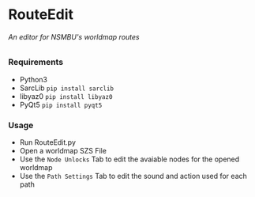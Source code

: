 # RouteEdit
###### An editor for NSMBU's worldmap routes

### Requirements
* Python3
* SarcLib `pip install sarclib`
* libyaz0 `pip install libyaz0`
* PyQt5 `pip install pyqt5`
### Usage
* Run RouteEdit.py
* Open a worldmap SZS File
* Use the `Node Unlocks` Tab to edit the avaiable nodes for the opened worldmap
* Use the `Path Settings` Tab to edit the sound and action used for each path


